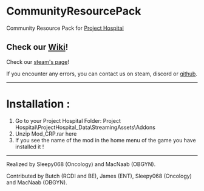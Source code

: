 # CommunityResourcePack
Community Resource Pack for [Project Hospital](https://store.steampowered.com/app/868360/Project_Hospital/)

## Check our [Wiki](https://github.com/sleepy068/CommunityResourcePack/wiki)!
Check our [steam's page](https://steamcommunity.com/sharedfiles/filedetails/?id=2015440728)!

If you encounter any errors, you can contact us on steam, discord or [github](https://github.com/sleepy068/CommunityResourcePack/issues).

----
# Installation :
1. Go to your Project Hospital Folder: Project Hospital\ProjectHospital_Data\StreamingAssets\Addons
2. Unzip Mod_CRP.rar here
3. If you see the name of the mod in the home menu of the game you have installed it !
----
Realized by Sleepy068 (Oncology) and MacNaab (OBGYN).

Contributed by Butch (RCDI and BE), James (ENT), Sleepy068 (Oncology) and MacNaab (OBGYN).
